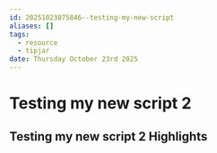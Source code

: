```yaml
---
id: 20251023075846--testing-my-new-script
aliases: []
tags:
  - resource
  - tipjar
date: Thursday October 23rd 2025
---
```


# Testing my new script 2

## Testing my new script 2 Highlights
